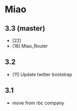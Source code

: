 # Miao

## 3.3 (master)
 * [22]
 * [18] Miao_Router

## 3.2
 * [11] Update twitter bootstrap

## 3.1
 * move from rbc company